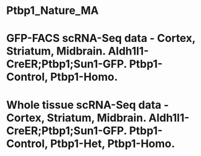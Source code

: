 # Ptbp1_Nature_MA
# GFP-FACS scRNA-Seq data - Cortex, Striatum, Midbrain. Aldh1l1-CreER;Ptbp1;Sun1-GFP. Ptbp1-Control, Ptbp1-Homo.
# Whole tissue scRNA-Seq data - Cortex, Striatum, Midbrain. Aldh1l1-CreER;Ptbp1;Sun1-GFP. Ptbp1-Control, Ptbp1-Het, Ptbp1-Homo.
